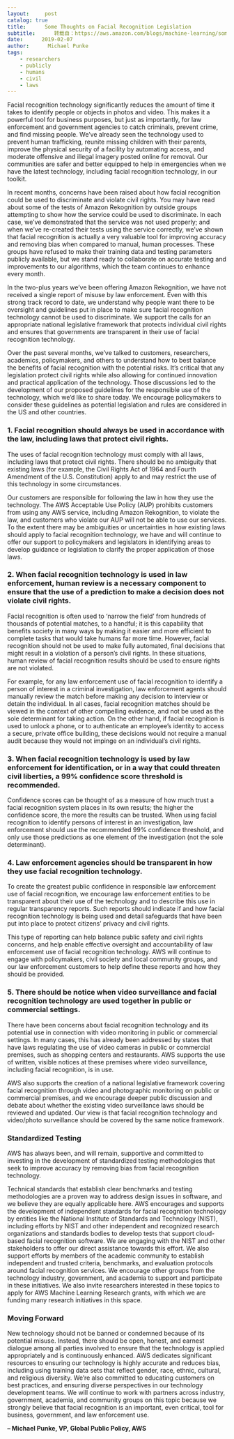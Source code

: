 ```yaml
---
layout:     post
catalog: true
title:      Some Thoughts on Facial Recognition Legislation
subtitle:      转载自：https://aws.amazon.com/blogs/machine-learning/some-thoughts-on-facial-recognition-legislation/
date:      2019-02-07
author:      Michael Punke
tags:
    - researchers
    - publicly
    - humans
    - civil
    - laws
---
```


Facial recognition technology significantly reduces the amount of time it takes to identify people or objects in photos and video. This makes it a powerful tool for business purposes, but just as importantly, for law enforcement and government agencies to catch criminals, prevent crime, and find missing people. We’ve already seen the technology used to prevent human trafficking, reunite missing children with their parents, improve the physical security of a facility by automating access, and moderate offensive and illegal imagery posted online for removal. Our communities are safer and better equipped to help in emergencies when we have the latest technology, including facial recognition technology, in our toolkit.

In recent months, concerns have been raised about how facial recognition could be used to discriminate and violate civil rights. You may have read about some of the tests of Amazon Rekognition by outside groups attempting to show how the service could be used to discriminate. In each case, we’ve demonstrated that the service was not used properly; and when we’ve re-created their tests using the service correctly, we’ve shown that facial recognition is actually a very valuable tool for improving accuracy and removing bias when compared to manual, human processes. These groups have refused to make their training data and testing parameters publicly available, but we stand ready to collaborate on accurate testing and improvements to our algorithms, which the team continues to enhance every month.

In the two-plus years we’ve been offering Amazon Rekognition, we have not received a single report of misuse by law enforcement. Even with this strong track record to date, we understand why people want there to be oversight and guidelines put in place to make sure facial recognition technology cannot be used to discriminate. We support the calls for an appropriate national legislative framework that protects individual civil rights and ensures that governments are transparent in their use of facial recognition technology.

Over the past several months, we’ve talked to customers, researchers, academics, policymakers, and others to understand how to best balance the benefits of facial recognition with the potential risks. It’s critical that any legislation protect civil rights while also allowing for continued innovation and practical application of the technology. Those discussions led to the development of our proposed guidelines for the responsible use of the technology, which we’d like to share today. We encourage policymakers to consider these guidelines as potential legislation and rules are considered in the US and other countries.

### 1. Facial recognition should always be used in accordance with the law, including laws that protect civil rights.

The uses of facial recognition technology must comply with all laws, including laws that protect civil rights. There should be no ambiguity that existing laws (for example, the Civil Rights Act of 1964 and Fourth Amendment of the U.S. Constitution) apply to and may restrict the use of this technology in some circumstances.

Our customers are responsible for following the law in how they use the technology. The AWS Acceptable Use Policy (AUP) prohibits customers from using any AWS service, including Amazon Rekognition, to violate the law, and customers who violate our AUP will not be able to use our services. To the extent there may be ambiguities or uncertainties in how existing laws should apply to facial recognition technology, we have and will continue to offer our support to policymakers and legislators in identifying areas to develop guidance or legislation to clarify the proper application of those laws.

### 2. When facial recognition technology is used in law enforcement, human review is a necessary component to ensure that the use of a prediction to make a decision does not violate civil rights.

Facial recognition is often used to ‘narrow the field’ from hundreds of thousands of potential matches, to a handful; it is this capability that benefits society in many ways by making it easier and more efficient to complete tasks that would take humans far more time. However, facial recognition should not be used to make fully automated, final decisions that might result in a violation of a person’s civil rights. In these situations, human review of facial recognition results should be used to ensure rights are not violated.

For example, for any law enforcement use of facial recognition to identify a person of interest in a criminal investigation, law enforcement agents should manually review the match before making any decision to interview or detain the individual. In all cases, facial recognition matches should be viewed in the context of other compelling evidence, and not be used as the sole determinant for taking action. On the other hand, if facial recognition is used to unlock a phone, or to authenticate an employee’s identity to access a secure, private office building, these decisions would not require a manual audit because they would not impinge on an individual’s civil rights.

### 3. When facial recognition technology is used by law enforcement for identification, or in a way that could threaten civil liberties, a 99% confidence score threshold is recommended.

Confidence scores can be thought of as a measure of how much trust a facial recognition system places in its own results; the higher the confidence score, the more the results can be trusted. When using facial recognition to identify persons of interest in an investigation, law enforcement should use the recommended 99% confidence threshold, and only use those predictions as one element of the investigation (not the sole determinant).

### 4. Law enforcement agencies should be transparent in how they use facial recognition technology.

To create the greatest public confidence in responsible law enforcement use of facial recognition, we encourage law enforcement entities to be transparent about their use of the technology and to describe this use in regular transparency reports. Such reports should indicate if and how facial recognition technology is being used and detail safeguards that have been put into place to protect citizens’ privacy and civil rights.

This type of reporting can help balance public safety and civil rights concerns, and help enable effective oversight and accountability of law enforcement use of facial recognition technology. AWS will continue to engage with policymakers, civil society and local community groups, and our law enforcement customers to help define these reports and how they should be provided.

### 5. There should be notice when video surveillance and facial recognition technology are used together in public or commercial settings.

There have been concerns about facial recognition technology and its potential use in connection with video monitoring in public or commercial settings. In many cases, this has already been addressed by states that have laws regulating the use of video cameras in public or commercial premises, such as shopping centers and restaurants. AWS supports the use of written, visible notices at these premises where video surveillance, including facial recognition, is in use.

AWS also supports the creation of a national legislative framework covering facial recognition through video and photographic monitoring on public or commercial premises, and we encourage deeper public discussion and debate about whether the existing video surveillance laws should be reviewed and updated. Our view is that facial recognition technology and video/photo surveillance should be covered by the same notice framework.

### Standardized Testing

AWS has always been, and will remain, supportive and committed to investing in the development of standardized testing methodologies that seek to improve accuracy by removing bias from facial recognition technology.

Technical standards that establish clear benchmarks and testing methodologies are a proven way to address design issues in software, and we believe they are equally applicable here. AWS encourages and supports the development of independent standards for facial recognition technology by entities like the National Institute of Standards and Technology (NIST), including efforts by NIST and other independent and recognized research organizations and standards bodies to develop tests that support cloud-based facial recognition software. We are engaging with the NIST and other stakeholders to offer our direct assistance towards this effort. We also support efforts by members of the academic community to establish independent and trusted criteria, benchmarks, and evaluation protocols around facial recognition services. We encourage other groups from the technology industry, government, and academia to support and participate in these initiatives. We also invite researchers interested in these topics to apply for AWS Machine Learning Research grants, with which we are funding many research initiatives in this space.

### Moving Forward

New technology should not be banned or condemned because of its potential misuse. Instead, there should be open, honest, and earnest dialogue among all parties involved to ensure that the technology is applied appropriately and is continuously enhanced. AWS dedicates significant resources to ensuring our technology is highly accurate and reduces bias, including using training data sets that reflect gender, race, ethnic, cultural, and religious diversity. We’re also committed to educating customers on best practices, and ensuring diverse perspectives in our technology development teams. We will continue to work with partners across industry, government, academia, and community groups on this topic because we strongly believe that facial recognition is an important, even critical, tool for business, government, and law enforcement use.

**– Michael Punke, VP, Global Public Policy, AWS**
